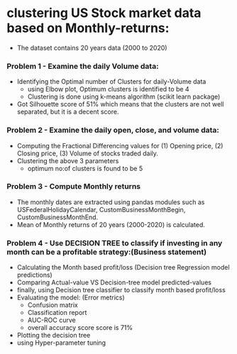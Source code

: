 # clustering US Stock market data based on Monthly-returns:
* The dataset contains 20 years data (2000 to 2020)

### Problem 1 - Examine the daily Volume data:
* Identifying the Optimal number of Clusters for daily-Volume data
  * using Elbow plot, Optimum clusters is identified to be 4
  * Clustering is done using k-means algorithm (scikit learn package)
* Got Silhouette score of 51% which means that the clusters are not well separated, but it is a decent score.

### Problem 2 - Examine the daily open, close, and volume data:
* Computing the Fractional Differencing values for (1) Opening price, (2) Closing price, (3) Volume of stocks traded daily.
* Clustering the above 3 parameters
   * optimum no:of clusters is found to be 5

### Problem 3 - Compute Monthly returns
* The monthly dates are extracted using pandas modules such as USFederalHolidayCalendar, CustomBusinessMonthBegin, CustomBusinessMonthEnd.
* Mean of Monthly returns of 20 years (2000-2020) is calculated.

### Problem 4 - Use DECISION TREE to classify if investing in any month can be a profitable strategy:(Business statement)
* Calculating the Month based profit/loss (Decision tree Regression model predictions)
* Comparing Actual-value VS Decision-tree model predicted-values
* finally, using Decision tree classifier to classify month based profit/loss
* Evaluating the model: (Error metrics)
    * Confusion matrix
    * Classification report
    * AUC-ROC curve
    * overall accuracy score score is 71%
* Plotting the decision tree
* using Hyper-parameter tuning
